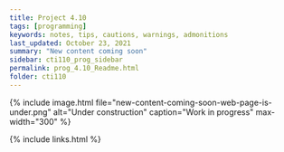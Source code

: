 ```yaml
---
title: Project 4.10
tags: [programming]
keywords: notes, tips, cautions, warnings, admonitions
last_updated: October 23, 2021
summary: "New content coming soon"
sidebar: cti110_prog_sidebar
permalink: prog_4.10_Readme.html
folder: cti110
---
```


{% include image.html file="new-content-coming-soon-web-page-is-under.png" alt="Under construction" caption="Work in progress" max-width="300" %}


{% include links.html %}
